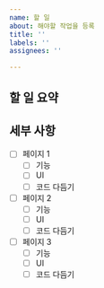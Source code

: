 ```yaml
---
name: 할 일
about: 해야할 작업을 등록
title: ''
labels: ''
assignees: ''

---
```


## 할 일 요약
  
  
## 세부 사항
- [ ]  페이지 1
    - [ ]  기능
    - [ ]  UI
    - [ ]  코드 다듬기
- [ ]  페이지 2
    - [ ]  기능
    - [ ]  UI
    - [ ]  코드 다듬기
- [ ]  페이지 3
    - [ ]  기능
    - [ ]  UI
    - [ ]  코드 다듬기
